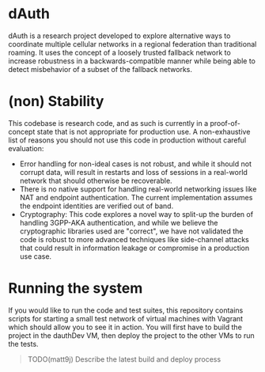 # dAuth

dAuth is a research project developed to explore alternative ways to coordinate
multiple cellular networks in a regional federation than traditional roaming. It
uses the concept of a loosely trusted fallback network to increase robustness in
a backwards-compatible manner while being able to detect misbehavior of a subset
of the fallback networks.

# (non) Stability

This codebase is research code, and as such is currently in a proof-of-concept
state that is not appropriate for production use. A non-exhaustive list of
reasons you should not use this code in production without careful evaluation:
* Error handling for non-ideal cases is not robust, and while it should not
  corrupt data, will result in restarts and loss of sessions in a real-world
  network that should otherwise be recoverable.
* There is no native support for handling real-world networking issues like NAT
  and endpoint authentication. The current implementation assumes the endpoint
  identities are verified out of band.
* Cryptography: This code explores a novel way to split-up the burden of
  handling 3GPP-AKA authentication, and while we believe the cryptographic
  libraries used are "correct", we have not validated the code is robust to more
  advanced techniques like side-channel attacks that could result in information
  leakage or compromise in a production use case.

# Running the system

If you would like to run the code and test suites, this repository contains
scripts for starting a small test network of virtual machines with Vagrant which
should allow you to see it in action. You will first have to build the project
in the dauthDev VM, then deploy the project to the other VMs to run the tests.

> TODO(matt9j) Describe the latest build and deploy process
